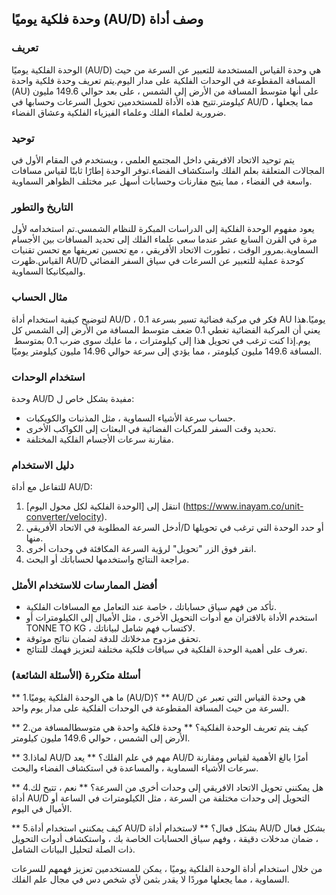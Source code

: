 ## وحدة فلكية يوميًا (AU/D) وصف أداة

### تعريف
الوحدة الفلكية يوميًا (AU/D) هي وحدة القياس المستخدمة للتعبير عن السرعة من حيث المسافة المقطوعة في الوحدات الفلكية على مدار اليوم.يتم تعريف وحدة فلكية واحدة (AU) على أنها متوسط ​​المسافة من الأرض إلى الشمس ، على بعد حوالي 149.6 مليون كيلومتر.تتيح هذه الأداة للمستخدمين تحويل السرعات وحسابها في AU/D ، مما يجعلها ضرورية لعلماء الفلك وعلماء الفيزياء الفلكية وعشاق الفضاء.

### توحيد
يتم توحيد الاتحاد الافريقي داخل المجتمع العلمي ، ويستخدم في المقام الأول في المجالات المتعلقة بعلم الفلك واستكشاف الفضاء.توفر الوحدة إطارًا ثابتًا لقياس مسافات واسعة في الفضاء ، مما يتيح مقارنات وحسابات أسهل عبر مختلف الظواهر السماوية.

### التاريخ والتطور
يعود مفهوم الوحدة الفلكية إلى الدراسات المبكرة للنظام الشمسي.تم استخدامه لأول مرة في القرن السابع عشر عندما سعى علماء الفلك إلى تحديد المسافات بين الأجسام السماوية.بمرور الوقت ، تطورت الاتحاد الأفريقي ، مع تحسين تعريفها مع تحسن تقنيات القياس.ظهرت AU/D كوحدة عملية للتعبير عن السرعات في سياق السفر الفضائي والميكانيكا السماوية.

### مثال الحساب
لتوضيح كيفية استخدام أداة AU/D ، فكر في مركبة فضائية تسير بسرعة 0.1 AU يوميًا.هذا يعني أن المركبة الفضائية تغطي 0.1 ضعف متوسط ​​المسافة من الأرض إلى الشمس كل يوم.إذا كنت ترغب في تحويل هذا إلى كيلومترات ، ما عليك سوى ضرب 0.1 بمتوسط ​​المسافة 149.6 مليون كيلومتر ، مما يؤدي إلى سرعة حوالي 14.96 مليون كيلومتر يوميًا.

### استخدام الوحدات
وحدة AU/D مفيدة بشكل خاص ل:
- حساب سرعة الأشياء السماوية ، مثل المذنبات والكويكبات.
- تحديد وقت السفر للمركبات الفضائية في البعثات إلى الكواكب الأخرى.
- مقارنة سرعات الأجسام الفلكية المختلفة.

### دليل الاستخدام
للتفاعل مع أداة AU/D:
1. انتقل إلى [الوحدة الفلكية لكل محول اليوم] (https://www.inayam.co/unit-converter/velocity).
2. أدخل السرعة المطلوبة في الاتحاد الأفريقي/D أو حدد الوحدة التي ترغب في تحويلها منها.
3. انقر فوق الزر "تحويل" لرؤية السرعة المكافئة في وحدات أخرى.
4. مراجعة النتائج واستخدمها لحساباتك أو البحث.

### أفضل الممارسات للاستخدام الأمثل
- تأكد من فهم سياق حساباتك ، خاصة عند التعامل مع المسافات الفلكية.
- استخدم الأداة بالاقتران مع أدوات التحويل الأخرى ، مثل الأميال إلى الكيلومترات أو TONNE TO KG ، لاكتساب فهم شامل لبياناتك.
- تحقق مزدوج مدخلاتك للدقة لضمان نتائج موثوقة.
- تعرف على أهمية الوحدة الفلكية في سياقات فلكية مختلفة لتعزيز فهمك للنتائج.

### أسئلة متكررة (الأسئلة الشائعة)

** 1.ما هي الوحدة الفلكية يوميًا (AU/D)؟ **
AU/D هي وحدة القياس التي تعبر عن السرعة من حيث المسافة المقطوعة في الوحدات الفلكية على مدار يوم واحد.

** 2.كيف يتم تعريف الوحدة الفلكية؟ **
وحدة فلكية واحدة هي متوسط ​​المسافة من الأرض إلى الشمس ، حوالي 149.6 مليون كيلومتر.

** 3.لماذا AU/D مهم في علم الفلك؟ **
يعد AU/D أمرًا بالغ الأهمية لقياس ومقارنة سرعات الأشياء السماوية ، والمساعدة في استكشاف الفضاء والبحث.

** 4.هل يمكنني تحويل الاتحاد الافريقي إلى وحدات أخرى من السرعة؟ **
نعم ، تتيح لك أداة AU/D التحويل إلى وحدات مختلفة من السرعة ، مثل الكيلومترات في الساعة أو الأميال في اليوم.

** 5.كيف يمكنني استخدام أداة AU/D بشكل فعال؟ **
لاستخدام أداة AU/D بشكل فعال ، ضمان مدخلات دقيقة ، وفهم سياق الحسابات الخاصة بك ، واستكشاف أدوات التحويل ذات الصلة لتحليل البيانات الشامل.

من خلال استخدام أداة الوحدة الفلكية يوميًا ، يمكن للمستخدمين تعزيز فهمهم للسرعات السماوية ، مما يجعلها موردًا لا يقدر بثمن لأي شخص دس في مجال علم الفلك.